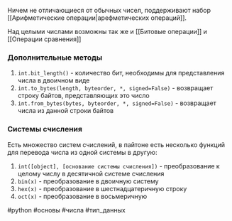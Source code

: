 Ничем не отличающиеся от обычных чисел, поддерживают набор [[Арифметические операции|арефметических операций]].

Над целыми числами возможны так же и [[Битовые операции]] и [[Операции сравнения]]
### Дополнительные методы
1. `int.bit_length()` - количество бит, необходимы для представления числа в двоичном виде
2.  `int.to_bytes(length, byteorder, *, signed=False)` - возвращает строку байтов, представляющих это число
3. `int.from_bytes(bytes, byteorder, *, signed=False)` - возвращает числа из данной строки байтов
### Системы счисления
Есть множество систем счислений, в пайтоне есть несколько функций для перевода числа из одной системы в другую:
1. `int([object], [основание системы счисления])` - преобразование к целому числу в десятичной системе счисления
2. `bin(x)` - преобразование в двоичную систему
3. `hex(x)` - преобразование в шестнадцатеричную строку
4. `oct(x)` - преобразование в восьмеричную

#python #основы #числа #тип_данных 